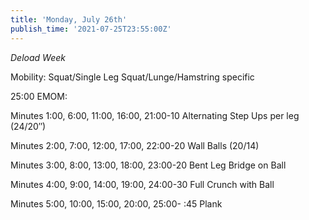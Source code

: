 ```yaml
---
title: 'Monday, July 26th'
publish_time: '2021-07-25T23:55:00Z'
---
```


*Deload Week*

Mobility: Squat/Single Leg Squat/Lunge/Hamstring specific

25:00 EMOM:

Minutes 1:00, 6:00, 11:00, 16:00, 21:00-10 Alternating Step Ups per leg
(24/20″)

Minutes 2:00, 7:00, 12:00, 17:00, 22:00-20 Wall Balls (20/14)

Minutes 3:00, 8:00, 13:00, 18:00, 23:00-20 Bent Leg Bridge on Ball

Minutes 4:00, 9:00, 14:00, 19:00, 24:00-30 Full Crunch with Ball

Minutes 5:00, 10:00, 15:00, 20:00, 25:00- :45 Plank

